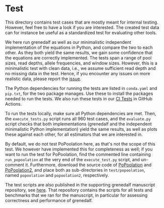 # Test

This directory contains test cases that are mostly meant for internal testing. However, feel free to have a look if you are interested. The created test data can for instance be useful as a standardized test for evaluating other tools.

We here run grenedalf as well as our minimalistic independent implementation of the equations in Python, and compare the two to each other. As they both yield the same results, we gain some confidence that the equations are correctly implemented. The tests span a range of pool sizes, read depths, allele frequencies, and window sizes. However, this is a minimalistic test with clean data, i.e., we assume sufficient read depth and no missing data in the test. Hence, if you encounter any issues on more realistic data, please report the [issue](https://github.com/lczech/grenedalf/issues).

The Python dependencies for running the tests are listed in `conda.yaml` and `pip.txt`, for the two package manages. Use these to install the packages needed to run the tests. We also run these tests in our [CI Tests](https://github.com/lczech/grenedalf/actions) in GitHub Actions.

To run the tests locally, make sure all Python dependencies are met. Then, the `execute_tests.py` script runs all 960 test cases, and the `evaluate.py` script checks that both implementations (grenedalf and the independent minimalistic Python implementation) yield the same results, as well as plots these against each other, for all estimators that we are interested in.

By default, we do not test PoPoolation here, as that's not the scope of this test. We however have implemented this for completeness as well; if you want to run the test for PoPoolation, find the commented line containing `run_popoolation` at the very end of the `execute_test.py` script, and un-comment it. Furthermore, download the source code of [PoPoolation](https://sourceforge.net/projects/popoolation/) and [PoPoolation2](https://sourceforge.net/projects/popoolation2/), and place both as sub-directories in `test/popoolation`, named `popoolation` and `popoolation2`, respectively.

The test scripts are also published in the supporting grenedalf manuscript repository, see [here](https://github.com/lczech/grenedalf-paper/tree/master/eval-independent-test). That repository contains the scripts for all tests and benchmarks that we ran for the manuscript, in particular for assessing correctness and performance of grenedalf.
